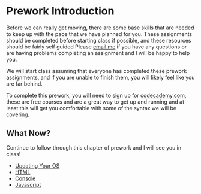 # Prework Introduction

Before we can really get moving, there are some base skills that are needed to keep up with the pace that we have planned for you.
These assignments should be completed before starting class if possible, and these resources should be fairly self guided 
Please [email me](mailto:ryan@theironyard.com) if you have any questions or are having problems completing an assignment and I will be happy to help you.

We will start class assuming that everyone has completed these prework assignments, and if you are unable to finish them, you will likely feel like you are far behind.

To complete this prework, you will need to sign up for [codecademy.com](codecademy), these are free courses and are a great way to get up and running and at least this will get you comfortable with some of the syntax we will be covering.

## What Now?

Continue to follow through this chapter of prework and I will see you in class!

- [Updating Your OS](updating.html)
- [HTML](html.md)
- [Console](terminal.md)
- [Javascript](html.md)

